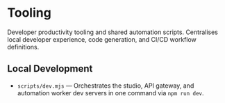 # Tooling

Developer productivity tooling and shared automation scripts. Centralises local developer experience, code generation, and CI/CD workflow definitions.

## Local Development

- `scripts/dev.mjs` — Orchestrates the studio, API gateway, and automation worker dev servers in one command via `npm run dev`.
